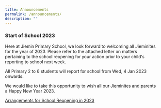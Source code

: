 ```yaml
---
title: Announcements
permalink: /announcements/
description: ""
---
```

### Start of School 2023
Here at Jiemin Primary School, we look forward to welcoming all Jieminites for the year of 2023. Please refer to the attached letter on matters pertaining to the school reopening for your action prior to your child's reporting to school next week.

All Primary 2 to 6 students will report for school from Wed, 4 Jan 2023 onwards. 

We would like to take this opportunity to wish all our Jieminites and parents a Happy New Year 2023.

[Arrangements for School Reopening in 2023](/files/Announcements/Arrangements%20for%20School%20Reopening%20in%202023.pdf)